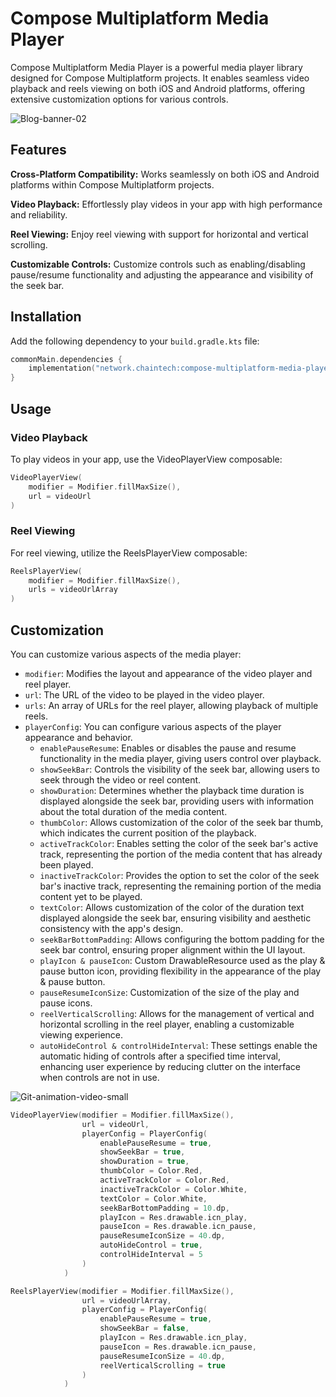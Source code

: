 # Compose Multiplatform Media Player

Compose Multiplatform Media Player is a powerful media player library designed for Compose Multiplatform projects. It enables seamless video playback and reels viewing on both iOS and Android platforms, offering extensive customization options for various controls.

![Blog-banner-02](https://github.com/ChainTechNetwork/ComposeMultiplatformMediaPlayer/assets/143475887/1e874d76-0ddc-49b2-a65e-dd5ca069bbcb)


## Features
**Cross-Platform Compatibility:** Works seamlessly on both iOS and Android platforms within Compose Multiplatform projects.

**Video Playback:** Effortlessly play videos in your app with high performance and reliability.

**Reel Viewing:** Enjoy reel viewing with support for horizontal and vertical scrolling.

**Customizable Controls:** Customize controls such as enabling/disabling pause/resume functionality and adjusting the appearance and visibility of the seek bar.

## Installation

Add the following dependency to your `build.gradle.kts` file:

```kotlin
commonMain.dependencies {
    implementation("network.chaintech:compose-multiplatform-media-player:1.0.5")
}
```

## Usage

### Video Playback
To play videos in your app, use the VideoPlayerView composable:
```kotlin
VideoPlayerView(
    modifier = Modifier.fillMaxSize(),
    url = videoUrl
)
```

### Reel Viewing
For reel viewing, utilize the ReelsPlayerView composable:
```kotlin
ReelsPlayerView(
    modifier = Modifier.fillMaxSize(),
    urls = videoUrlArray
)
```

## Customization
You can customize various aspects of the media player:

* `modifier`: Modifies the layout and appearance of the video player and reel player.
* `url`: The URL of the video to be played in the video player.
* `urls`: An array of URLs for the reel player, allowing playback of multiple reels.
* `playerConfig`: You can configure various aspects of the player appearance and behavior.
    - `enablePauseResume`: Enables or disables the pause and resume functionality in the media player, giving users control over playback.
    - `showSeekBar`: Controls the visibility of the seek bar, allowing users to seek through the video or reel content.
    - `showDuration`: Determines whether the playback time duration is displayed alongside the seek bar, providing users with information about the total duration of the media content.
    - `thumbColor`: Allows customization of the color of the seek bar thumb, which indicates the current position of the playback.
    - `activeTrackColor`: Enables setting the color of the seek bar's active track, representing the portion of the media content that has already been played.
    - `inactiveTrackColor`: Provides the option to set the color of the seek bar's inactive track, representing the remaining portion of the media content yet to be played.
    - `textColor`: Allows customization of the color of the duration text displayed alongside the seek bar, ensuring visibility and aesthetic consistency with the app's design.
    - `seekBarBottomPadding`: Allows configuring the bottom padding for the seek bar control, ensuring proper alignment within the UI layout.
    - `playIcon & pauseIcon`: Custom DrawableResource used as the play & pause button icon, providing flexibility in the appearance of the play & pause button.
    - `pauseResumeIconSize`: Customization of the size of the play and pause icons.
    - `reelVerticalScrolling`: Allows for the management of vertical and horizontal scrolling in the reel player, enabling a customizable viewing experience.
    - `autoHideControl & controlHideInterval`: These settings enable the automatic hiding of controls after a specified time interval, enhancing user experience by reducing clutter on the interface when controls are not in use.

![Git-animation-video-small](https://github.com/ChainTechNetwork/ComposeMultiplatformMediaPlayer/assets/143475887/b79fd69c-8eb3-4f89-9c6b-1f0cb5575933)

```kotlin
VideoPlayerView(modifier = Modifier.fillMaxSize(),
                url = videoUrl,
                playerConfig = PlayerConfig(
                    enablePauseResume = true,
                    showSeekBar = true,
                    showDuration = true,
                    thumbColor = Color.Red,
                    activeTrackColor = Color.Red,
                    inactiveTrackColor = Color.White,
                    textColor = Color.White,
                    seekBarBottomPadding = 10.dp,
                    playIcon = Res.drawable.icn_play,
                    pauseIcon = Res.drawable.icn_pause,
                    pauseResumeIconSize = 40.dp,
                    autoHideControl = true,
                    controlHideInterval = 5
                )
            )
```

```kotlin
ReelsPlayerView(modifier = Modifier.fillMaxSize(),
                url = videoUrlArray,
                playerConfig = PlayerConfig(
                    enablePauseResume = true,
                    showSeekBar = false,
                    playIcon = Res.drawable.icn_play,
                    pauseIcon = Res.drawable.icn_pause,
                    pauseResumeIconSize = 40.dp,
                    reelVerticalScrolling = true
                )
            )
```

